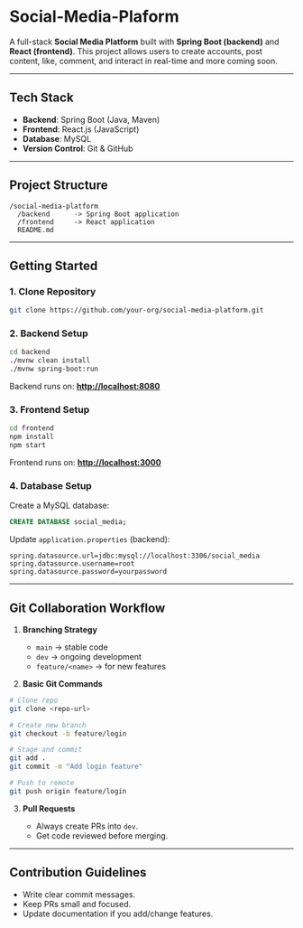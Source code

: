 # Social-Media-Plaform
A full-stack **Social Media Platform** built with **Spring Boot (backend)** and **React (frontend)**.
This project allows users to create accounts, post content, like, comment, and interact in real-time and more coming soon.

---

## Tech Stack

* **Backend**: Spring Boot (Java, Maven)
* **Frontend**: React.js (JavaScript)
* **Database**: MySQL
* **Version Control**: Git & GitHub

---

## Project Structure

```
/social-media-platform
  /backend      -> Spring Boot application
  /frontend     -> React application
  README.md
```

---

## Getting Started

### 1. Clone Repository

```bash
git clone https://github.com/your-org/social-media-platform.git
```

### 2. Backend Setup

```bash
cd backend
./mvnw clean install
./mvnw spring-boot:run
```

Backend runs on: **[http://localhost:8080](http://localhost:8080)**

### 3. Frontend Setup

```bash
cd frontend
npm install
npm start
```

Frontend runs on: **[http://localhost:3000](http://localhost:3000)**

### 4. Database Setup

Create a MySQL database:

```sql
CREATE DATABASE social_media;
```

Update `application.properties` (backend):

```properties
spring.datasource.url=jdbc:mysql://localhost:3306/social_media
spring.datasource.username=root
spring.datasource.password=yourpassword
```

---

## Git Collaboration Workflow

1. **Branching Strategy**

   * `main` → stable code
   * `dev` → ongoing development
   * `feature/<name>` → for new features

2. **Basic Git Commands**

```bash
# Clone repo
git clone <repo-url>

# Create new branch
git checkout -b feature/login

# Stage and commit
git add .
git commit -m "Add login feature"

# Push to remote
git push origin feature/login
```

3. **Pull Requests**

   * Always create PRs into `dev`.
   * Get code reviewed before merging.

---

## Contribution Guidelines

* Write clear commit messages.
* Keep PRs small and focused.
* Update documentation if you add/change features.
